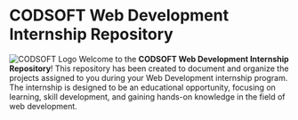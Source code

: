 # CODSOFT Web Development Internship Repository

![CODSOFT Logo](https://lh3.googleusercontent.com/Gngzhz_ynFs_b48C0GzM93D9bO5vAyNk67IHY1ANvv8KZ5a4nqiNkVrXACUTGZih16OwjxqEWHr9cqv7tzl0UnuMzlcTn2aFcbYrVjKViuU23M1TH94yGNSt8-CI6wY9W9-q-BRbA8uEET6gmgXn1hk)
Welcome to the **CODSOFT Web Development Internship Repository**! 
This repository has been created to document and organize the projects assigned to you during your Web Development internship program.
The internship is designed to be an educational opportunity, focusing on learning, skill development,
and gaining hands-on knowledge in the field of web development.
